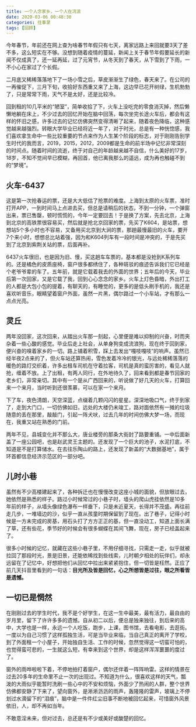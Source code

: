 ```yaml
---
title: 一个人念家乡，一个人在流浪
date: 2020-03-06 00:48:30
categories: 往事录
tags: [回顾]
---
```

今年春节，年前还在网上查为啥春节年假只有七天，离家远路上来回就要3天了差不多，这么短实在不够。没想到随着疫情的蔓延，新闻上关于春节年假要延长的新闻不仅成真了，还一延再延，过了元宵节，从冬天到了春天，从下雪到了下雨，一不小心在家过了个长假。

二月底又稀稀落落地下了一场小雪之后，草皮渐渐生了绿色，春天来了。在公司的一再催促下，三月下旬，收拾好东西重又来了上海，这边早已花开树绿，生机勃勃了，只是常常下雨，天气不是太好，还是比较冷。

回到租的10几平米的“陋室”，简单收拾了下，火车上没吃完的零食消灭掉，然后懒懒地躺在床上，不少过去的回忆开始在脑中回荡，每次坐完长途火车后，都会有这样的怀旧之感<!--more-->，许多过去的记忆仿佛突然变得清晰了起来，随着夜色降临，这种感觉越来越强烈。转眼大学毕业已经将近一年了，对于时光，总是有一种恍惚感，我们喜欢拿生命中一些比较重要的节点来作为人生某个阶段的标志，对于刚刚告别学生时代的我而言，2019，2015，2012，2009都是生命的前半场中记忆非常深刻的时间点。随着时间的流逝，终于对自己的年龄越来越不自信，什么美好的17岁，18岁，不知不觉间早已模糊，再回首，他已离我那么的遥远，成为再也触碰不到的“梦境”。

## 火车-6437

这是第一次抢春运的票，还是大大低估了抢票的难度。上海到太原的火车票，准时打开APP，一到时间马上点进去买，但总是请稍后的状态，不到一分钟，一个弹窗出来，票已售罄，顿时慌慌的，今年一定要回去！于是换了方案，先去北京，上海到北京的高铁票很容易买，然后就是抢北京回家的票，先买了K604，是站票，想想站5个多小时也不容易，又备用买北京到大涧的票，那趟最慢最旧的火车，要开7个来小时，想想总比站着强，因为和K604列车有一段时间是冲突的，于是先买到了北京到紫荆关站的票，后面再补。

6437火车很旧，也是因为旧、慢，买这趟车车票的，基本都是没抢到K系列车的。还是橘色的皮质座椅，窗户很多都绣住了，各种斑驳的痕迹告诉我们它已经是个老爷爷辈的车了。五年前，就是它载着我去的外面的世界；五年后的今天，毕业后第一次回家，又是它载了我，回到心心念念的家乡。火车上灯色昏暗，外出打工的人都是大包小包的提着，有聊天的，有睡觉的，更多的是低头刷手机的，我还是喜欢听音乐，眼睛望着窗户外面，虽然一片黑，偶尔路过一个小车站，才有那么一点点光亮。

## 灵丘

两年没回家，这次回来，从踏出火车那一刻起，心里便是难以抑制的兴奋，时而夹杂着一些心酸的感觉。毕业后走上社会，从单身狗变成流浪狗，现在终于回到家，便兴奋的嗅着家乡的一切。路上铺着积雪，踩上去发出“嘎吱嘎吱”的响声。虽然已经半夜2点来的了，但火车站还算热闹，雪色发着冷冷的银光，与远处稀稀落落的暖色的路灯交织着，许多出租车司机在守着拉客，司机是真的蛮厉害的，看见人就抢，缠着不放。上了出租，有两人同行，在外地待久了，回来看到都是春节回家的老乡们，非常亲切。其中有一个是从广西回来的，听说做了好几天的火车，打算回来一个来月，当时听到还很羡慕，可以在家一个来月。

下了车，夜色清朗，天空深蓝，点缀着几颗闪闪的星星。深深地吸口气，终于到家了，走到大门口，一切仿佛如旧，远处的大楼仍未竣工，路对面依然有一摊的垃圾随意的丢在那里，敲敲门，引起一阵犬吠，过去几年的时间仿佛大梦一场，而现在，我重又站在熟悉的门前。

两年不见，县城变化并不那么大，唐业楼旁的那条大街封了路要重铺。一中后面新盖了一座公园吧，也是赵武灵王主题的。还发现了一个巨大的池子，水泥打底，不知道是不是打算储水。在去往乐陶山的路上，还发现了新盖的“大数据基地”，属于环首都信息经济示范区的一部分吧。

## 儿时小巷

虽然有不少高楼建起来了，各种拆迁也在慢慢改变这座小城的面貌，但放眼过去，她依然是熟悉的样子。路过小时候常过的小巷子时，墙头的爬山虎挂依然是10多年前的样子，从墙头像绿色瀑布一样垂下，只是未近夏天，长得并不茂盛。再往前走几步，一堆墙边的沙，似乎一直从孩童时期保留到了现在。出了巷子，记得小时候是一方未完成的房基，用石头打了方方正正的基，但一直没动工，知道上面长满了草，还有些花，季节好的时候会有很多蝴蝶在其间飞舞，现在，房子已经盖起来了。

很多小时候的记忆，就藏在这些小巷子里，不用仔细寻找，只需走一走，似乎就被拉回了那段时光，景是旧景，还能依稀找到些线索，儿时朝夕相处的玩伴们，却永远留在了记忆中，好想把他们从回忆中拉出来紧紧抱住，但一切皆是枉然。正应了前几天抖音里看到的一句话：**目光所及皆是回忆，心之所想皆是过往，眼之所看皆是遗憾。**

## 一切已是惘然

在刚刚过去的学生时代，我不是个好学生，在这一生中最美，最有活力，最自由的岁月里，留下了许许多多的遗憾。自从初二以后，便总是独来独往，到后来的高中，大学也是一样，永远一个人吃饭，跑步，上课，图书馆，去看电影，去逛街。一度以为自己习惯了这样孤独生活，可是当毕业来临，当自己真正的离开了学校，到了外面租一个小屋子，开始独自生活、工作的时候，忽然觉得这一切蛮可怕的，也觉得蛮可悲的，一生就这么短，有幸来到这个世界，却是这样浑浑噩噩的度过了。

窗外的雨哗啦啦下着，不停地拍打着窗户，偶尔还伴着一阵阵响雷。这样的情景在过去20多年的生命里不止一次的出现过。不知道为什么，很喜欢这样的天气，瓢泼的大雨似乎能暂时洗刷一些心中的不安和烦恼，外面少了热闹的人群，整个世界仿佛都安静了下来了，望向窗外，是淅淅沥沥的雨声，轰隆隆的雷声，玻璃上不停划过水滴留下的“泪痕”，脑中是一件件红尘旧事不断地被回忆起来，可惜窗外风景依旧，人，却不再如当年。

不敢意淫未来，但对过去，总还是有不少或美好或酸楚的回忆。